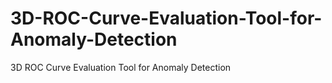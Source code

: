 # 3D-ROC-Curve-Evaluation-Tool-for-Anomaly-Detection
 3D ROC Curve Evaluation Tool for Anomaly Detection

